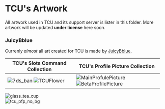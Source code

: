 # TCU's Artwork
All artwork used in TCU and its support server is lister in this folder.
More artwork will be updated **under license** here soon.

### JuicyBblue
Currenly *almost* all art created for TCU is made by [JuicyBblue](https://imgur.com/user/JuicyBblue).  

| TCU's Slots Command Collection     | TCU's Profile Picture Collection     |
|------------|-------------|
| ![7ds_ban](https://i.imgur.com/CZnGl8c.png)    ![TCUFlower](https://i.imgur.com/aZlqVi6.png)   | ![MainProfulePicture](https://i.imgur.com/hPSnttQ.png)    ![BetaProfilePicture](https://i.imgur.com/s1YYBIW.png)  |    
![glass_tea_cup](https://i.imgur.com/73m0CsW.png)    
![tcu_pfp_no_bg](https://i.imgur.com/5CIjCVe.png)  





